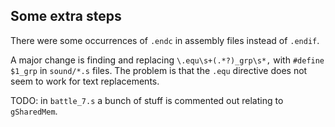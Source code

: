 ## Some extra steps

There were some occurrences of `.endc` in assembly files instead of `.endif`.

A major change is finding and replacing `\.equ\s+(.*?)_grp\s*,` with `#define $1_grp` in `sound/*.s` files.
The problem is that the `.equ` directive does not seem to work for text replacements.


TODO: in `battle_7.s` a bunch of stuff is commented out relating to `gSharedMem`.